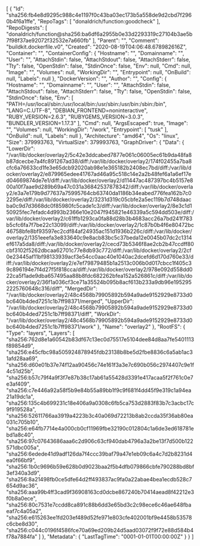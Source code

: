 [
{
"Id": "sha256:fb4e8d9295c988c4e1197f0c43ba03ec173b5a558de9d2cbd7f2960b4f6a1ffe",
"RepoTags": [
"donaldrich/function:goodcheck"
],
"RepoDigests": [
"donaldrich/function@sha256:ba6df6a2955b0e33d2293319c27104b3ae5b7f98f37ae92072f32532e7a660fb"
],
"Parent": "",
"Comment": "buildkit.dockerfile.v0",
"Created": "2020-08-19T04:06:48.678982616Z",
"Container": "",
"ContainerConfig": {
"Hostname": "",
"Domainname": "",
"User": "",
"AttachStdin": false,
"AttachStdout": false,
"AttachStderr": false,
"Tty": false,
"OpenStdin": false,
"StdinOnce": false,
"Env": null,
"Cmd": null,
"Image": "",
"Volumes": null,
"WorkingDir": "",
"Entrypoint": null,
"OnBuild": null,
"Labels": null
},
"DockerVersion": "",
"Author": "",
"Config": {
"Hostname": "",
"Domainname": "",
"User": "",
"AttachStdin": false,
"AttachStdout": false,
"AttachStderr": false,
"Tty": false,
"OpenStdin": false,
"StdinOnce": false,
"Env": [
"PATH=/usr/local/sbin:/usr/local/bin:/usr/sbin:/usr/bin:/sbin:/bin",
"LANG=C.UTF-8",
"DEBIAN_FRONTEND=noninteractive",
"RUBY_VERSION=2.6.3",
"RUBYGEMS_VERSION=3.0.3",
"BUNDLER_VERSION=1.17.3"
],
"Cmd": null,
"ArgsEscaped": true,
"Image": "",
"Volumes": null,
"WorkingDir": "/work",
"Entrypoint": [
"tusk"
],
"OnBuild": null,
"Labels": null
},
"Architecture": "amd64",
"Os": "linux",
"Size": 379993763,
"VirtualSize": 379993763,
"GraphDriver": {
"Data": {
"LowerDir": "/var/lib/docker/overlay2/5c42e3ddcabed7877e061c06005ec61b9da48fa8b87dcecbe7a4fc891267ad38/diff:/var/lib/docker/overlay2/174f02455a7ba8cfc6a76633cd1fe3e65dcb92020ab98e1e365182b2408ec7bd/diff:/var/lib/docker/overlay2/e879965edee41767ad46a95c518c14e2a2b48fef6a1a6ef17ed04669874de7e1/diff:/var/lib/docker/overlay2/d11447ac487397bc4b5157e800a10f7aae9d289b69a47c031a36842537878342/diff:/var/lib/docker/overlay2/e3a7e179b9d77637a75995764cb63740da1186b34eabed776fea162b7c02295e/diff:/var/lib/docker/overlay2/3231d319c05cbfe2a5ec119b7d748daacba0c9d7d3668dc0f85980fc5cade1c3/diff:/var/lib/docker/overlay2/8e3c1d150925fec7efadc4d993b2366e10e2047f945821e46339a5c594dd503e/diff:/var/lib/docker/overlay2/c61ffb1293ca0fa88d28b3b4683acc26a7bd241f783b5cfc6fa7f7be22c13099/diff:/var/lib/docker/overlay2/1c87b0b4f6e80472bc46758bfe8bf93597ec2cdf84af24935ac151d1936b226c/diff:/var/lib/docker/overlay2/1351eeefa3e833640c9e8acb83bc5c37beda12e0045b07dc2c1314ef617a5da8/diff:/var/lib/docker/overlay2/cecd73b5346f8ae2cb2b47ccdff80cbf3102f5262dbcaa62701c77e8db93c772/diff:/var/lib/docker/overlay2/2cf0e23445af11bf98133939acf3e54cc0aac40e1040ac2dcefd6d170d760e33/diff:/var/lib/docker/overlay2/e7ef79879485b1a2513c006b0d017cbcc1f405c39c896194e7f4d27f5f818cca/diff:/var/lib/docker/overlay2/978e092d558dd022ca5f1ade9dba657495aa88b8fdc682262bfea152a526861c/diff:/var/lib/docker/overlay2/36f1a036cf3ce71a35524b095b8acf613b233a9db96e1952952225760648c316/diff",
"MergedDir": "/var/lib/docker/overlay2/48c4568b79905892b594a9ade9152929e8733d0bc640b4ded7251c1b7ff98371/merged",
"UpperDir": "/var/lib/docker/overlay2/48c4568b79905892b594a9ade9152929e8733d0bc640b4ded7251c1b7ff98371/diff",
"WorkDir": "/var/lib/docker/overlay2/48c4568b79905892b594a9ade9152929e8733d0bc640b4ded7251c1b7ff98371/work"
},
"Name": "overlay2"
},
"RootFS": {
"Type": "layers",
"Layers": [
"sha256:762d8e1a60542b83df67c13ec0d75517e5104dee84d8aa7fe5401113f89854d9",
"sha256:e45cfbc98a505924878945fdb23138b8be5d2fbe8836c6a5ab1ac31afd28aa69",
"sha256:d60e01b37e74f12aa90456c74e161f3a3e7c690b056c2974407c9e1f4c51d25b",
"sha256:b57c79f4a9f3f7e87b38c17ab61a55428d3391e417acaa5f2f761c0e7e3af409",
"sha256:c7e446a92a58f5b9e84b55a89bb1f9c9f681f4dd45f9e319c1a94ea21a19dc1a",
"sha256:135c4b699231c18e406a9a0308c6fb5ca753d2883f83b7c3acbc17c9f919528a",
"sha256:52611766aa3919a4223b3c40a069d72213b8ab2ccda35f36ab80ea031c705b10",
"sha256:e64fb7714e4a000cb0cf11969fbe32190c012804c1a6de3ed618781ebd1a8c40",
"sha256:97c07643686aaa6c2d906c63cf940dab4796a3a2be13f7d500b122571dbc005a",
"sha256:6edede41d9adf126da7f4ccc39baf79a47e1eb09c6a4c7d2b8231d4ea0f66bf9",
"sha256:1b0c9696b59e628b0d9023baa2f5b4dfb079866cbfe790288bd8bf3ef340a3d9",
"sha256:8a21498fb0ce5dfe64d2ff493837ac9fa0a22abae4bea1ecdb528c7654d9ac36",
"sha256:aaa99b4ff3cad9f36908163cd0dcbe867240b70414aead8f42212e3f0b8a0ece",
"sha256:80c7531e7ccdd8ca891c88b6dd3e65bd3c2c98ece6c46ae648fbaeaf7c4a05a2",
"sha256:e615263ee1fd203ef489d52fe971e803cfe402001bf9e4458b53578c6cbe8d30",
"sha256:c044c0196f4586fce70a69ed209b24d5aad03072f9f72e88d584b4f78a7884fa"
]
},
"Metadata": {
"LastTagTime": "0001-01-01T00:00:00Z"
}
}
]
